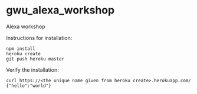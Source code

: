 # gwu_alexa_workshop
Alexa workshop

Instructions for installation:

```
npm install
heroku create
git push heroku master
```

Verify the installation:

```
curl https://<the unique name given from heroku create>.herokuapp.com/
{"hello":"world"}
```

